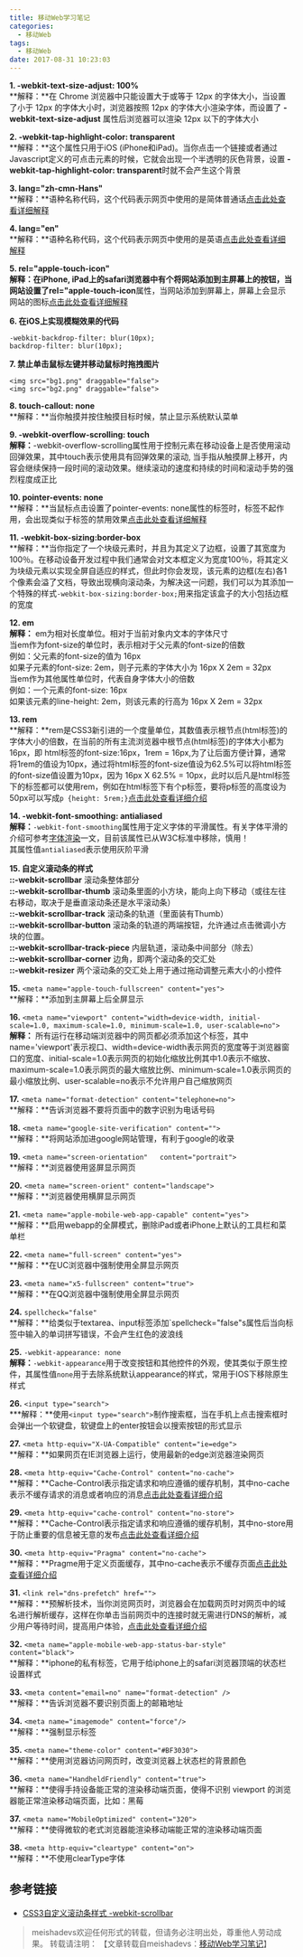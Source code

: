 ```yaml
---
title: 移动Web学习笔记
categories:
  - 移动Web
tags:
  - 移动Web
date: 2017-08-31 10:23:03
---
```


**1. -webkit-text-size-adjust: 100%**  
**解释：**在 Chrome 浏览器中只能设置大于或等于 12px 的字体大小，当设置了小于 12px 的字体大小时，浏览器按照 12px 的字体大小渲染字体，而设置了 **-webkit-text-size-adjust** 属性后浏览器可以渲染 12px 以下的字体大小

<!--more-->

**2. -webkit-tap-highlight-color: transparent**  
**解释：**这个属性只用于iOS (iPhone和iPad)。当你点击一个链接或者通过Javascript定义的可点击元素的时候，它就会出现一个半透明的灰色背景，设置 **-webkit-tap-highlight-color: transparent**时就不会产生这个背景

**3. lang="zh-cmn-Hans"**  
**解释：**语种名称代码，这个代码表示网页中使用的是简体普通话[点击此处查看详细解释](http://www.ruanyifeng.com/blog/2008/02/codes_for_language_names.html)

**4. lang="en"**  
**解释：**语种名称代码，这个代码表示网页中使用的是英语[点击此处查看详细解释](http://www.ruanyifeng.com/blog/2008/02/codes_for_language_names.html)  

**5. rel="apple-touch-icon"**  
**解释：**在iPhone, iPad上的safari浏览器中有个将网站添加到主屏幕上的按钮，当网站设置了**rel="apple-touch-icon**属性，当网站添加到屏幕上，屏幕上会显示网站的图标[点击此处查看详细解释](http://blog.sina.com.cn/s/blog_5a073f0f01014jfc.html)

**6. 在iOS上实现模糊效果的代码**

	-webkit-backdrop-filter: blur(10px);
    backdrop-filter: blur(10px);

**7. 禁止单击鼠标左键并移动鼠标时拖拽图片**
	
	<img src="bg1.png" draggable="false">
	<img src="bg2.png" draggable="false">

**8. touch-callout: none**  
**解释：**当你触摸并按住触摸目标时候，禁止显示系统默认菜单

**9. -webkit-overflow-scrolling: touch**  
**解释：**-webkit-overflow-scrolling属性用于控制元素在移动设备上是否使用滚动回弹效果，其中touch表示使用具有回弹效果的滚动, 当手指从触摸屏上移开，内容会继续保持一段时间的滚动效果。继续滚动的速度和持续的时间和滚动手势的强烈程度成正比

**10. pointer-events: none**  
**解释：**当鼠标点击设置了pointer-events: none属性的标签时，标签不起作用，会出现类似于标签的禁用效果[点击此处查看详细解释](http://www.zhangxinxu.com/wordpress/2011/12/css3-pointer-events-none-javascript/)

**11. -webkit-box-sizing:border-box**  
**解释：**当你指定了一个块级元素时，并且为其定义了边框，设置了其宽度为100％。在移动设备开发过程中我们通常会对文本框定义为宽度100％，将其定义为块级元素以实现全屏自适应的样式，但此时你会发现，该元素的边框(左右)各1个像素会溢了文档，导致出现横向滚动条，为解决这一问题，我们可以为其添加一个特殊的样式`-webkit-box-sizing:border-box;`用来指定该盒子的大小包括边框的宽度

**12. em**  
**解释：** em为相对长度单位。相对于当前对象内文本的字体尺寸  
当em作为font-size的单位时，表示相对于父元素的font-size的倍数  
例如：父元素的font-size的值为 16px  
如果子元素的font-size: 2em，则子元素的字体大小为 16px X 2em = 32px  
当em作为其他属性单位时，代表自身字体大小的倍数  
例如：一个元素的font-size: 16px  
如果该元素的line-height: 2em，则该元素的行高为 16px X 2em = 32px  

**13. rem**  
**解释：**rem是CSS3新引进的一个度量单位，其数值表示根节点(html标签)的字体大小的倍数，在当前的所有主流浏览器中根节点(html标签)的字体大小都为16px，即 html标签的font-size:16px，1rem = 16px,为了让后面方便计算，通常将1rem的值设为10px，通过将html标签的font-size值设为62.5%可以将html标签的font-size值设置为10px，因为 16px X 62.5% = 10px，此时以后凡是html标签下的标签都可以使用rem，例如在html标签下有个p标签，要将p标签的高度设为50px可以写成`p {height: 5rem;}`[点击此处查看详细介绍](http://www.w3cplus.com/css3/define-font-size-with-css3-rem)

**14. -webkit-font-smoothing: antialiased**  
**解释：**`-webkit-font-smoothing`属性用于定义字体的平滑属性。有关字体平滑的介绍可参考[字体渲染](http://ued.ctrip.com/blog/font-rendering.html)一文，目前该属性已从W3C标准中移除，慎用！  
其属性值`antialiased`表示使用灰阶平滑

**15. 自定义滚动条的样式**  
**::-webkit-scrollbar** 滚动条整体部分  
**::-webkit-scrollbar-thumb**  滚动条里面的小方块，能向上向下移动（或往左往右移动，取决于是垂直滚动条还是水平滚动条）  
**::-webkit-scrollbar-track** 滚动条的轨道（里面装有Thumb）  
**::-webkit-scrollbar-button** 滚动条的轨道的两端按钮，允许通过点击微调小方块的位置。  
**::-webkit-scrollbar-track-piece** 内层轨道，滚动条中间部分（除去）  
**::-webkit-scrollbar-corner** 边角，即两个滚动条的交汇处  
**::-webkit-resizer** 两个滚动条的交汇处上用于通过拖动调整元素大小的小控件

**15.** `<meta name="apple-touch-fullscreen" content="yes">`  
**解释：**添加到主屏幕上后全屏显示  

**16.** `<meta name="viewport" content="width=device-width, initial-scale=1.0, maximum-scale=1.0, minimum-scale=1.0, user-scalable=no">`  
**解释：** 所有运行在移动端浏览器中的网页都必须添加这个标签，其中name='viewport'表示视口、width=device-width表示网页的宽度等于浏览器窗口的宽度、initial-scale=1.0表示网页的初始化缩放比例其中1.0表示不缩放、maximum-scale=1.0表示网页的最大缩放比例、minimum-scale=1.0表示网页的最小缩放比例、user-scalable=no表示不允许用户自己缩放网页

**17.** `<meta name="format-detection" content="telephone=no">`  
**解释：**告诉浏览器不要将页面中的数字识别为电话号码

**18.** `<meta name="google-site-verification" content="">`  
**解释：**将网站添加进google网站管理，有利于google的收录

**19.** `<meta name="screen-orientation"   content="portrait">`  
**解释：**浏览器使用竖屏显示网页

**20.** `<meta name="screen-orient" content="landscape">`  
**解释：**浏览器使用横屏显示网页

**21.** `<meta name="apple-mobile-web-app-capable" content="yes">`  
**解释：**启用webapp的全屏模式，删除iPad或者iPhone上默认的工具栏和菜单栏

**22.** `<meta name="full-screen" content="yes">`  
**解释：**在UC浏览器中强制使用全屏显示网页

**23.** `<meta name="x5-fullscreen" content="true">`  
**解释：**在QQ浏览器中强制使用全屏显示网页

**24.** `spellcheck="false"`  
**解释：**给类似于textarea、input标签添加`spellcheck="false"s属性后当向标签中输入的单词拼写错误，不会产生红色的波浪线

**25.** `-webkit-appearance: none`  
**解释：**`-webkit-appearance`用于改变按钮和其他控件的外观，使其类似于原生控件，其属性值`none`用于去除系统默认appearance的样式，常用于IOS下移除原生样式

**26.** `<input type="search">`  
***解释：**使用`<input type="search">`制作搜索框，当在手机上点击搜索框时会弹出一个软键盘，软键盘上的enter按钮会以搜索按钮的形式显示 

**27.** `<meta http-equiv="X-UA-Compatible" content="ie=edge">`  
**解释：**如果网页在IE浏览器上运行，使用最新的edge浏览器渲染网页

**28.** `<meta http-equiv="Cache-Control" content="no-cache">`  
**解释：**Cache-Control表示指定请求和响应遵循的缓存机制，其中no-cache表示不缓存请求的消息或者响应的消息[点击此处查看详细介绍](http://blog.csdn.net/m0_38073829/article/details/75453050)

**29.** `<meta http-equiv="cache-control" content="no-store">`  
**解释：**Cache-Control表示指定请求和响应遵循的缓存机制，其中no-store用于防止重要的信息被无意的发布[点击此处查看详细介绍](http://blog.csdn.net/m0_38073829/article/details/75453050)

**30.** `<meta http-equiv="Pragma" content="no-cache">`  
**解释：**Pragme用于定义页面缓存，其中no-cache表示不缓存页面[点击此处查看详细介绍](http://blog.csdn.net/m0_38073829/article/details/75453050)

**31.** `<link rel="dns-prefetch" href="">`  
**解释：**预解析技术，当你浏览网页时，浏览器会在加载网页时对网页中的域名进行解析缓存，这样在你单击当前网页中的连接时就无需进行DNS的解析，减少用户等待时间，提高用户体验，[点击此处查看详细介绍](http://www.sojson.com/blog/218.html)

**32.** `<meta name="apple-mobile-web-app-status-bar-style" content="black">`  
**解释：**iphone的私有标签，它用于给iphone上的safari浏览器顶端的状态栏设置样式

**33.** `<meta content="email=no" name="format-detection" />`  
**解释：**告诉浏览器不要识别页面上的邮箱地址

**34.** `<meta name="imagemode" content="force"/>`  
**解释：**强制显示标签

**35.** `<meta name="theme-color" content="#BF3030">`  
**解释：**使用浏览器访问网页时，改变浏览器上状态栏的背景颜色

**36.** `<meta name="HandheldFriendly" content="true"> `  
**解释：**使得手持设备能正常的渲染移动端页面，使得不识别 viewport 的浏览器能正常渲染移动端页面，比如：黑莓  

**37.** `<meta name="MobileOptimized" content="320"> `  
**解释：**使得微软的老式浏览器能渲染移动端能正常的渲染移动端页面  

**38.** `<meta http-equiv="cleartype" content="on">`  
**解释：**不使用clearType字体

## 参考链接
- [CSS3自定义滚动条样式 -webkit-scrollbar](https://www.xuanfengge.com/css3-webkit-scrollbar.html)

> meishadevs欢迎任何形式的转载，但请务必注明出处，尊重他人劳动成果。
转载请注明： 【文章转载自meishadevs：[移动Web学习笔记](http://meishadevs.com/blog/移动Web学习笔记)】